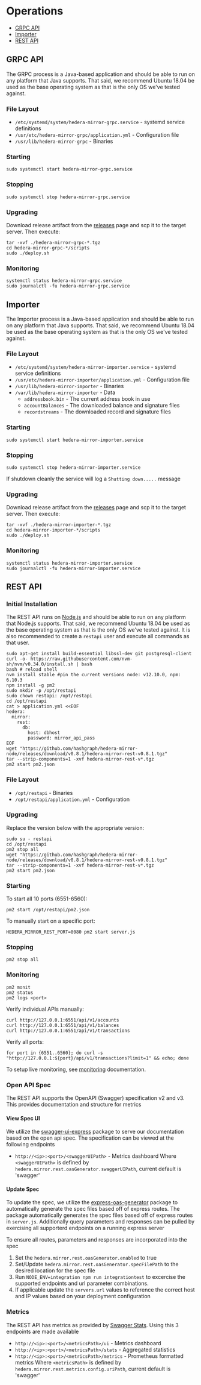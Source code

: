 # Operations

-   [GRPC API](#grpc-api)
-   [Importer](#importer)
-   [REST API](#rest-api)

## GRPC API

The GRPC process is a Java-based application and should be able to run on any platform that Java supports. That said,
we recommend Ubuntu 18.04 be used as the base operating system as that is the only OS we've tested against.

### File Layout

-   `/etc/systemd/system/hedera-mirror-grpc.service` - systemd service definitions
-   `/usr/etc/hedera-mirror-grpc/application.yml` - Configuration file
-   `/usr/lib/hedera-mirror-grpc` - Binaries

### Starting

```
sudo systemctl start hedera-mirror-grpc.service
```

### Stopping

```
sudo systemctl stop hedera-mirror-grpc.service
```

### Upgrading

Download release artifact from the [releases](https://github.com/hashgraph/hedera-mirror-node/releases) page and scp it
to the target server. Then execute:

```shell script
tar -xvf ./hedera-mirror-grpc-*.tgz
cd hedera-mirror-grpc-*/scripts
sudo ./deploy.sh
```

### Monitoring

```
systemctl status hedera-mirror-grpc.service
sudo journalctl -fu hedera-mirror-grpc.service
```

## Importer

The Importer process is a Java-based application and should be able to run on any platform that Java supports. That
said, we recommend Ubuntu 18.04 be used as the base operating system as that is the only OS we've tested against.

### File Layout

-   `/etc/systemd/system/hedera-mirror-importer.service` - systemd service definitions
-   `/usr/etc/hedera-mirror-importer/application.yml` - Configuration file
-   `/usr/lib/hedera-mirror-importer` - Binaries
-   `/var/lib/hedera-mirror-importer` - Data
    -   `addressbook.bin` - The current address book in use
    -   `accountBalances` - The downloaded balance and signature files
    -   `recordstreams` - The downloaded record and signature files

### Starting

```
sudo systemctl start hedera-mirror-importer.service
```

### Stopping

```
sudo systemctl stop hedera-mirror-importer.service
```

If shutdown cleanly the service will log a `Shutting down.....` message

### Upgrading

Download release artifact from the [releases](https://github.com/hashgraph/hedera-mirror-node/releases) page and scp it
to the target server. Then execute:

```shell script
tar -xvf ./hedera-mirror-importer-*.tgz
cd hedera-mirror-importer-*/scripts
sudo ./deploy.sh
```

### Monitoring

```
systemctl status hedera-mirror-importer.service
sudo journalctl -fu hedera-mirror-importer.service
```

## REST API

### Initial Installation

The REST API runs on [Node.js](https://nodejs.org) and should be able to run on any platform that Node.js supports. That
said, we recommend Ubuntu 18.04 be used as the base operating system as that is the only OS we've tested against. It is
also recommended to create a `restapi` user and execute all commands as that user.

```shell script
sudo apt-get install build-essential libssl-dev git postgresql-client
curl -o- https://raw.githubusercontent.com/nvm-sh/nvm/v0.34.0/install.sh | bash
bash # reload shell
nvm install stable #pin the current versions node: v12.10.0, npm: 6.10.3
npm install -g pm2
sudo mkdir -p /opt/restapi
sudo chown restapi: /opt/restapi
cd /opt/restapi
cat > application.yml <<EOF
hedera:
  mirror:
    rest:
      db:
        host: dbhost
        password: mirror_api_pass
EOF
wget "https://github.com/hashgraph/hedera-mirror-node/releases/download/v0.8.1/hedera-mirror-rest-v0.8.1.tgz"
tar --strip-components=1 -xvf hedera-mirror-rest-v*.tgz
pm2 start pm2.json
```

### File Layout

-   `/opt/restapi` - Binaries
-   `/opt/restapi/application.yml` - Configuration

### Upgrading

Replace the version below with the appropriate version:

```shell script
sudo su - restapi
cd /opt/restapi
pm2 stop all
wget "https://github.com/hashgraph/hedera-mirror-node/releases/download/v0.8.1/hedera-mirror-rest-v0.8.1.tgz"
tar --strip-components=1 -xvf hedera-mirror-rest-v*.tgz
pm2 start pm2.json
```

### Starting

To start all 10 ports (6551-6560):

```shell script
pm2 start /opt/restapi/pm2.json
```

To manually start on a specific port:

```shell script
HEDERA_MIRROR_REST_PORT=8080 pm2 start server.js
```

### Stopping

```shell script
pm2 stop all
```

### Monitoring

```shell script
pm2 monit
pm2 status
pm2 logs <port>
```

Verify individual APIs manually:

```shell script
curl http://127.0.0.1:6551/api/v1/accounts
curl http://127.0.0.1:6551/api/v1/balances
curl http://127.0.0.1:6551/api/v1/transactions
```

Verify all ports:

```shell script
for port in {6551..6560}; do curl -s "http://127.0.0.1:${port}/api/v1/transactions?limit=1" && echo; done
```

To setup live monitoring, see [monitoring](../hedera-mirror-rest/monitoring/README.md) documentation.

### Open API Spec
The REST API supports the OpenAPI (Swagger) specification v2 and v3.
This provides documentation and structure for metrics

#### View Spec UI
We utilize the [swagger-ui-express](https://github.com/scottie1984/swagger-ui-express) package to serve our documentation based on the open api spec. 
The specification can be viewed at the following endpoints
- `http://<ip>:<port>/<swaggerUIPath>` - Metrics dashboard
Where `<swaggerUIPath>` is defined by `hedera.mirror.rest.oasGenerator.swaggerUIPath`, current default is 'swagger'

#### Update Spec
To update the spec, we utilize the [express-oas-generator](https://github.com/mpashkovskiy/express-oas-generator) package to automatically generate the spec files based off of express routes.
The package automatically generates the spec files based off of express routes in `server.js`.
Additionally query parameters and responses can be pulled by exercising all supporterd endpoints on a running express server

To ensure all routes, parameters and responses are incorporated into the spec
1. Set the `hedera.mirror.rest.oasGenerator.enabled` to true
2. Set/Update `hedera.mirror.rest.oasGenerator.specFilePath` to the desired location for the spec file
2. Run `NODE_ENV=integration npm run integrationtest` to excercise the supported endpoints and url parameter combinations. 
3. If applicable update the `servers.url` values to reference the correct host and IP values based on your deployment configuration

### Metrics
The REST API has metrics as provided by [Swagger Stats](https://swaggerstats.io).
Using this 3 endpoints are made available
- `http://<ip>:<port>/<metricsPath>/ui` - Metrics dashboard
- `http://<ip>:<port>/<metricsPath>/stats` - Aggregated statistics
- `http://<ip>:<port>/<metricsPath>/metrics` - Prometheus formatted metrics
Where `<metricsPath>` is defined by `hedera.mirror.rest.metrics.config.uriPath`, current default is 'swagger'


